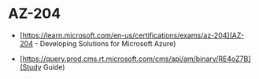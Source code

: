 # AZ-204
- [https://learn.microsoft.com/en-us/certifications/exams/az-204](AZ-204 - Developing Solutions for Microsoft Azure)

- [https://query.prod.cms.rt.microsoft.com/cms/api/am/binary/RE4oZ7B](Study Guide)
